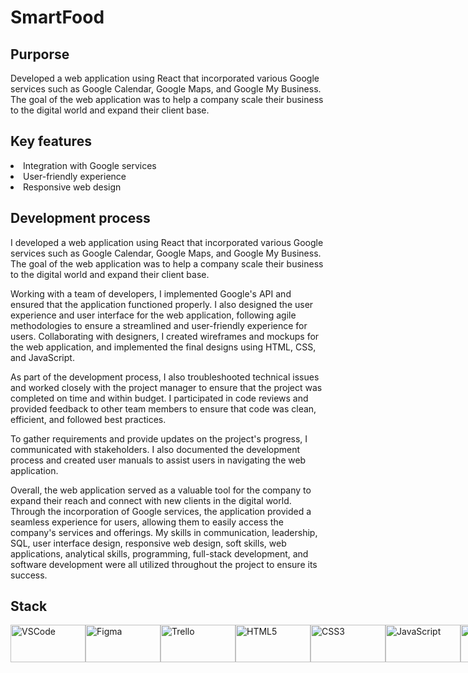 <h1>SmartFood</h1>
<h2>Purporse</h2>
<p>Developed a web application using React that incorporated various Google services such as Google Calendar, Google Maps, and Google My Business. The goal of the web application was to help a company scale their business to the digital world and expand their client base.</p>
<h2>Key features</h2>
<li>Integration with Google services</li>
<li>User-friendly experience</li>
<li>Responsive web design</li>
<h2>Development process</h2>
<p>I developed a web application using React that incorporated various Google services such as Google Calendar, Google Maps, and Google My Business. The goal of the web application was to help a company scale their business to the digital world and expand their client base.

Working with a team of developers, I implemented Google's API and ensured that the application functioned properly. I also designed the user experience and user interface for the web application, following agile methodologies to ensure a streamlined and user-friendly experience for users. Collaborating with designers, I created wireframes and mockups for the web application, and implemented the final designs using HTML, CSS, and JavaScript.

As part of the development process, I also troubleshooted technical issues and worked closely with the project manager to ensure that the project was completed on time and within budget. I participated in code reviews and provided feedback to other team members to ensure that code was clean, efficient, and followed best practices.

To gather requirements and provide updates on the project's progress, I communicated with stakeholders. I also documented the development process and created user manuals to assist users in navigating the web application.

Overall, the web application served as a valuable tool for the company to expand their reach and connect with new clients in the digital world. Through the incorporation of Google services, the application provided a seamless experience for users, allowing them to easily access the company's services and offerings. My skills in communication, leadership, SQL, user interface design, responsive web design, soft skills, web applications, analytical skills, programming, full-stack development, and software development were all utilized throughout the project to ensure its success.</p>
<h2>Stack</h2>

<div width="400" height="400"style="display:flex" style="margin-left:50" >
<img style="display: flex-wrap" align="center"  height="60" width="120" alt="VSCode" src="https://img.shields.io/badge/Visual_Studio_Code-0078D4?style=for-the-badge&logo=visual%20studio%20code&logoColor=white"/>
<img style="display: flex-wrap" align="center"  height="60" width="120" alt="Figma" src="https://img.shields.io/badge/Figma-F24E1E?style=for-the-badge&logo=figma&logoColor=white"/>
<img style="display: flex-wrap" align="center"  height="60" width="120" alt="Trello" src="https://img.shields.io/badge/Trello-0052CC?style=for-the-badge&logo=trello&logoColor=white"/>
<img style="display: flex-wrap" align="center"  height="60" width="120" alt="HTML5" src="https://img.shields.io/badge/HTML5-E34F26?style=for-the-badge&logo=html5&logoColor=white"/>
<img style="display: flex-wrap" align="center"  height="60" width="120" alt="CSS3" src="https://img.shields.io/badge/CSS3-1572B6?style=for-the-badge&logo=css3&logoColor=white"/>
<img style="display: flex-wrap" align="center"  height="60" width="120" alt="JavaScript" src="https://img.shields.io/badge/JavaScript-323330?style=for-the-badge&logo=javascript&logoColor=F7DF1E"/>
<img style="display: flex-wrap" align="center"  height="60" width="120" alt="React" src="https://img.shields.io/badge/React-20232A?style=for-the-badge&logo=react&logoColor=61DAFB"/>
<img style="display: flex-wrap" align="center"  height="60" width="120" alt="MUI" src="https://img.shields.io/badge/Material%20UI-007FFF?style=for-the-badge&logo=mui&logoColor=white"/>
<img style="display: flex-wrap" align="center"  height="60" width="120" alt="NPM" src="https://img.shields.io/badge/npm-CB3837?style=for-the-badge&logo=npm&logoColor=white"/>
<img style="display: flex-wrap" align="center"  height="60" width="120" alt="JSON" src="https://img.shields.io/badge/json-5E5C5C?style=for-the-badge&logo=json&logoColor=white"/>
<img style="display: flex-wrap" align="center"  height="60" width="120" alt="Apache" src="https://img.shields.io/badge/Apache-D22128?style=for-the-badge&logo=Apache&logoColor=white"/>
<img style="display: flex-wrap" align="center"  height="60" width="120" alt="GitHub" src="https://img.shields.io/badge/GitHub-100000?style=for-the-badge&logo=github&logoColor=white"/>
<img style="display: flex-wrap" align="center"  height="60" width="120" alt="Git" src="https://img.shields.io/badge/GIT-E44C30?style=for-the-badge&logo=git&logoColor=white"/>
<img style="display: flex-wrap" align="center"  height="60" width="120" alt="Jest" src="https://img.shields.io/badge/Jest-C21325?style=for-the-badge&logo=jest&logoColor=white"/>
</div>

